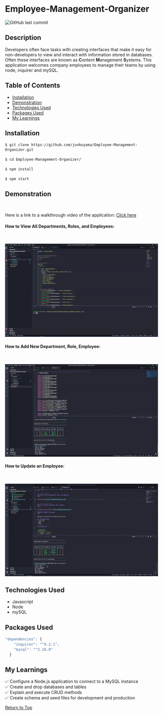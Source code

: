 # Employee-Management-Organizer

<img alt="GitHub last commit" src="https://img.shields.io/github/last-commit/junkoyama/Employee-Management-Organizer?style=plastic">

## Description
Developers often face tasks with creating interfaces that make it easy for non-developers to view and interact with information stored in databases. Often these interfaces are known as **C**ontent **M**anagement **S**ystems. This application welcomes company employees to manage their teams by using node, inquirer and mySQL.

## Table of Contents
* [Installation](#Installation)
* [Demonstration](#Demonstration)
* [Technologies Used](#Technologies-Used)
* [Packages Used](#Technologies-Used)
* [My Learnings](#My-Learnings)


## Installation

```
$ git clone https://github.com/junkoyama/Employee-Management-Organizer.git

$ cd Employee-Management-Organizer/

$ npm install

$ npm start
```
## Demonstration

</br>

Here is a link to a walkthrough video of the application: [Click here](https://drive.google.com/file/d/1Vmu6aqEnsAYQM8btOh0nYB5dV8TNq0Ln/view)

#### How to View All Departments, Roles, and Employees:
</br>

![ViewAllGif](./Assets/viewDeptRoleEmployees.gif)


#### How to Add New Department, Role, Employee:
</br>

![AddDeptRoleEmployeeGif](./Assets/addDeptRoleEmployee.gif)
#### How to Update an Employee:
</br>

![updateEmployee](./Assets/updateEmployee.gif)
## Technologies Used
* Javascript
* Node
* mySQL
## Packages Used

```javascript
"dependencies": {
    "inquirer": "^6.2.1",
    "mysql": "^2.16.0"
  }
```

## My Learnings

:white_check_mark: Configure a Node.js application to connect to a MySQL instance
</br>
:white_check_mark: Create and drop databases and tables
</br>
:white_check_mark: Explain and execute CRUD methods
</br>
:white_check_mark: Create schema and seed files for development and production

[Return to Top](#Express-Note-Taker)